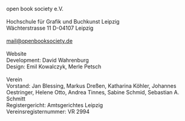open book society e.V.  
\
Hochschule für Grafik und Buchkunst Leipzig  
Wächterstrasse 11
D-04107 Leipzig  
\
[mail@openbooksociety.de](mailto:mail@openbooksociety.de)  
\
Website  
Development: David Wahrenburg  
Design: Emil Kowalczyk, Merle Petsch  
\
Verein  
Vorstand: Jan Blessing, Markus Dreßen, Katharina Köhler, Johannes Oestringer, Helene Otto, Andrea Tinnes, Sabine Schmid, Sebastian A. Schmitt
\
Registergericht: Amtsgerichtes Leipzig  
Vereinsregister­nummer: VR 2994
